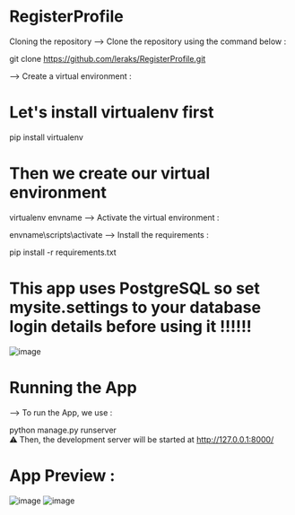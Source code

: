 # RegisterProfile
Cloning the repository
--> Clone the repository using the command below :

git clone https://github.com/leraks/RegisterProfile.git


--> Create a virtual environment :

# Let's install virtualenv first
pip install virtualenv

# Then we create our virtual environment
virtualenv envname
--> Activate the virtual environment :

envname\scripts\activate
--> Install the requirements :

pip install -r requirements.txt

# This app uses PostgreSQL so set mysite.settings to your database login details before using it !!!!!!
![image](https://user-images.githubusercontent.com/67760549/173029885-67adc529-f8a7-4de1-8dbb-02eb3ebe836b.png)



# Running the App
--> To run the App, we use :

python manage.py runserver <br>
⚠ Then, the development server will be started at http://127.0.0.1:8000/

# App Preview :
![image](https://user-images.githubusercontent.com/67760549/173030028-afabc768-2640-467c-ae22-de945ad214cf.png)
![image](https://user-images.githubusercontent.com/67760549/173030083-b76ce403-0cd3-4225-ad2b-2e15ddcca7e9.png)

